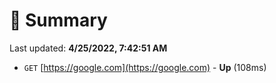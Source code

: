 # 📖 Summary
Last updated: **4/25/2022, 7:42:51 AM**

- `GET` [https://google.com](https://google.com) - **Up** (108ms)
